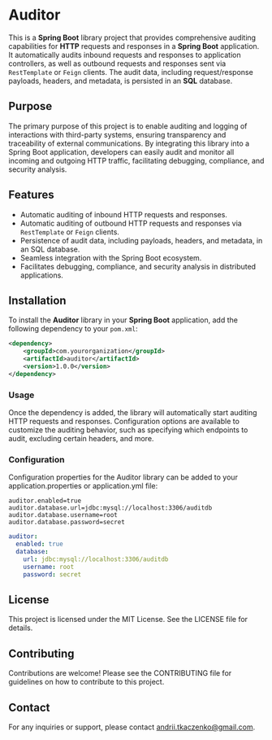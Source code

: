 # Auditor

This is a **Spring Boot** library project that provides comprehensive auditing capabilities for **HTTP** requests and responses in a **Spring Boot** application. It automatically audits inbound requests and responses to application controllers, as well as outbound requests and responses sent via `RestTemplate` or `Feign` clients. The audit data, including request/response payloads, headers, and metadata, is persisted in an **SQL** database.

## Purpose

The primary purpose of this project is to enable auditing and logging of interactions with third-party systems, ensuring transparency and traceability of external communications. By integrating this library into a Spring Boot application, developers can easily audit and monitor all incoming and outgoing HTTP traffic, facilitating debugging, compliance, and security analysis.

## Features

- Automatic auditing of inbound HTTP requests and responses.
- Automatic auditing of outbound HTTP requests and responses via `RestTemplate` or `Feign` clients.
- Persistence of audit data, including payloads, headers, and metadata, in an SQL database.
- Seamless integration with the Spring Boot ecosystem.
- Facilitates debugging, compliance, and security analysis in distributed applications.

## Installation

To install the **Auditor** library in your **Spring Boot** application, add the following dependency to your `pom.xml`:

```xml
<dependency>
    <groupId>com.yourorganization</groupId>
    <artifactId>auditor</artifactId>
    <version>1.0.0</version>
</dependency>
```

### Usage
Once the dependency is added, the library will automatically start auditing HTTP requests and responses. Configuration options are available to customize the auditing behavior, such as specifying which endpoints to audit, excluding certain headers, and more.

### Configuration
Configuration properties for the Auditor library can be added to your application.properties or application.yml file:

```properties
auditor.enabled=true
auditor.database.url=jdbc:mysql://localhost:3306/auditdb
auditor.database.username=root
auditor.database.password=secret
```

```yaml
auditor:
  enabled: true
  database:
    url: jdbc:mysql://localhost:3306/auditdb
    username: root
    password: secret
```

## License
This project is licensed under the MIT License. See the LICENSE file for details.

## Contributing
Contributions are welcome! Please see the CONTRIBUTING file for guidelines on how to contribute to this project.

## Contact
For any inquiries or support, please contact andrii.tkaczenko@gmail.com.


